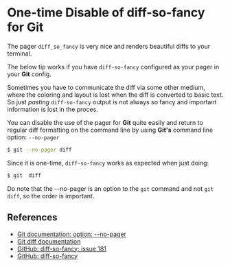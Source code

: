 # One-time Disable of diff-so-fancy for Git

The pager `diff_so_fancy` is very nice and renders beautiful diffs to your terminal.

The below tip works if you have `diff-so-fancy` configured as your pager in  your **Git** config.

Sometimes you have to communicate the diff via some other medium, where the coloring and layout is lost when the diff is converted to basic text. So just _pasting_ `diff-so-fancy` output is not always so fancy and important information is lost in the proces.

You can disable the use of the pager for **Git** quite easily and return to regular diff formatting on the command line by using **Git's** command line option: `--no-pager`

```bash
$ git --no-pager diff
```

Since it is one-time, `diff-so-fancy` works as expected when just doing:

```bash
$ git  diff
```

Do note that the --no-pager is an option to the `git` command and not `git diff`, so the order is important.

## References

- [Git documentation: option: --no-pager](https://git-scm.com/docs/git)
- [Git diff documentation](https://git-scm.com/docs/git-diff)
- [GitHub: diff-so-fancy: issue 181](https://github.com/so-fancy/diff-so-fancy/issues/181)
- [GitHub: diff-so-fancy](https://github.com/so-fancy/diff-so-fancy)
